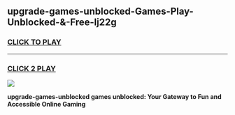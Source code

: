 
## upgrade-games-unblocked-Games-Play-Unblocked-&-Free-lj22g
<h3>
<a href="https://premium76.site?title=upgrade-games-unblocked&ref=24A">CLICK TO PLAY</a></h3>
<hr>

<h3>
<a href="https://premium76.site?title=upgrade-games-unblocked&ref=24A">CLICK 2 PLAY</a>
  
</h3>

<a href="https://premium76.site?title=upgrade-games-unblocked&ref=24A"><img src="https://clearcache.store/games.png"></a>


**upgrade-games-unblocked games unblocked: Your Gateway to Fun and Accessible Online Gaming**
